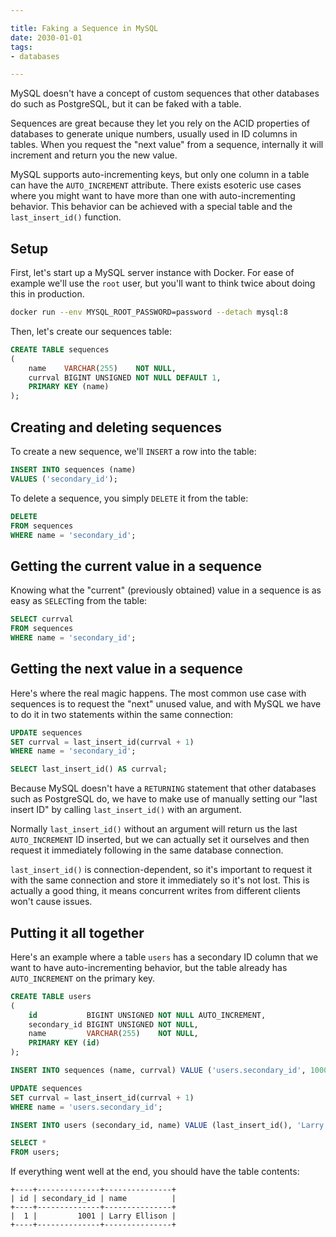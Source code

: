 ```yaml
---

title: Faking a Sequence in MySQL
date: 2030-01-01
tags:
- databases

---
```


MySQL doesn't have a concept of custom sequences that other databases do such as PostgreSQL, but it can be faked with a table.

Sequences are great because they let you rely on the ACID properties of databases to generate unique numbers, usually used in ID columns in tables. When you request the "next value" from a sequence, internally it will increment and return you the new value.

MySQL supports auto-incrementing keys, but only one column in a table can have the `AUTO_INCREMENT` attribute. There exists esoteric use cases where you might want to have more than one with auto-incrementing behavior. This behavior can be achieved with a special table and the `last_insert_id()` function.

## Setup

First, let's start up a MySQL server instance with Docker. For ease of example we'll use the `root` user, but you'll want to think twice about doing this in production.

```bash
docker run --env MYSQL_ROOT_PASSWORD=password --detach mysql:8
```

Then, let's create our sequences table:

```sql
CREATE TABLE sequences
(
    name    VARCHAR(255)    NOT NULL,
    currval BIGINT UNSIGNED NOT NULL DEFAULT 1,
    PRIMARY KEY (name)
);
```

## Creating and deleting sequences

To create a new sequence, we'll `INSERT` a row into the table:

```sql
INSERT INTO sequences (name)
VALUES ('secondary_id');
```

To delete a sequence, you simply `DELETE` it from the table:

```sql
DELETE
FROM sequences
WHERE name = 'secondary_id';
```

## Getting the current value in a sequence

Knowing what the "current" (previously obtained) value in a sequence is as easy as `SELECT`ing from the table:

```sql
SELECT currval
FROM sequences
WHERE name = 'secondary_id';
```

## Getting the next value in a sequence

Here's where the real magic happens. The most common use case with sequences is to request the "next" unused value, and with MySQL we have to do it in two statements within the same connection:

```sql
UPDATE sequences
SET currval = last_insert_id(currval + 1)
WHERE name = 'secondary_id';

SELECT last_insert_id() AS currval;
```

Because MySQL doesn't have a `RETURNING` statement that other databases such as PostgreSQL do, we have to make use of manually setting our "last insert ID" by calling `last_insert_id()` with an argument.

Normally `last_insert_id()` without an argument will return us the last `AUTO_INCREMENT` ID inserted, but we can actually set it ourselves and then request it immediately following in the same database connection.

`last_insert_id()` is connection-dependent, so it's important to request it with the same connection and store it immediately so it's not lost. This is actually a good thing, it means concurrent writes from different clients won't cause issues.

## Putting it all together

Here's an example where a table `users` has a secondary ID column that we want to have auto-incrementing behavior, but the table already has `AUTO_INCREMENT` on the primary key.

```sql
CREATE TABLE users
(
    id           BIGINT UNSIGNED NOT NULL AUTO_INCREMENT,
    secondary_id BIGINT UNSIGNED NOT NULL,
    name         VARCHAR(255)    NOT NULL,
    PRIMARY KEY (id)
);

INSERT INTO sequences (name, currval) VALUE ('users.secondary_id', 1000);

UPDATE sequences
SET currval = last_insert_id(currval + 1)
WHERE name = 'users.secondary_id';

INSERT INTO users (secondary_id, name) VALUE (last_insert_id(), 'Larry Ellison');

SELECT *
FROM users;
```

If everything went well at the end, you should have the table contents:

```text
+----+--------------+---------------+
| id | secondary_id | name          |
+----+--------------+---------------+
|  1 |         1001 | Larry Ellison |
+----+--------------+---------------+
```
